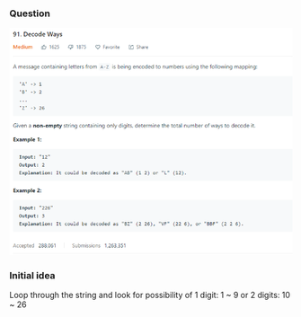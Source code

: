 ### Question

![alt text](Question91.PNG)

### Initial idea

Loop through the string and look for possibility of 1 digit: 1 ~ 9 or 2 digits: 10 ~ 26
